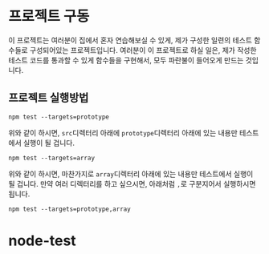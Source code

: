 # 프로젝트 구동

이 프로젝트는 여러분이 집에서 혼자 연습해보실 수 있게, 제가 구성한 일련의 테스트 함수들로 구성되어있는 프로젝트입니다. 여러분이 이 프로젝트로 하실 일은, 제가 작성한 테스트 코드를 통과할 수 있게 함수들을 구현해서, 모두 파란불이 들어오게 만드는 것입니다.

## 프로젝트 실행방법

```shell
npm test --targets=prototype
```

위와 같이 하시면, `src`디렉터리 아래에  `prototype`디렉터리 아래에 있는 내용만 테스트에서 실행이 될 겁니다.

```shell
npm test --targets=array
```

위와 같이 하시면, 마찬가지로 `array`디렉터리 아래에 있는 내용만 테스트에서 실행이 될 겁니다. 만약 여러 디렉터리를 하고 싶으시면, 아래처럼 `,`로 구분지어서 실행하시면 됩니다.

```shell
npm test --targets=prototype,array
```

# node-test
